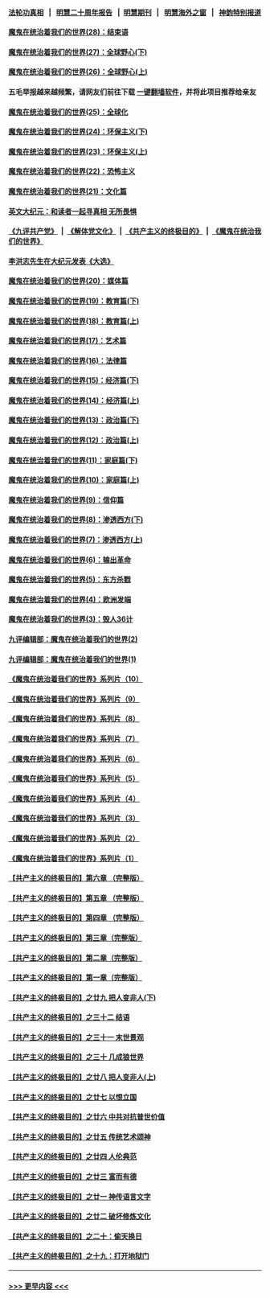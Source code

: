 #### [法轮功真相](https://github.com/gfw-breaker/truth/blob/master/README.md?t=0) &nbsp;&nbsp;|&nbsp;&nbsp; [明慧二十周年报告](https://github.com/gfw-breaker/mh-reports/blob/master/README.md?t=0) &nbsp;&nbsp;|&nbsp;&nbsp;[明慧期刊](https://github.com/gfw-breaker/mh-qikan) &nbsp;&nbsp;|&nbsp;&nbsp; [明慧海外之窗](https://github.com/gfw-breaker/mh-news/blob/master/README.md?t=0) &nbsp;&nbsp;|&nbsp;&nbsp; [神韵特别报道](https://github.com/gfw-breaker/mh-news/blob/master/shenyun.md?t=0)
#### [魔鬼在统治着我们的世界(28)：结束语](../pages/nsc422/n10936246.md?t=06102052) 
#### [魔鬼在统治着我们的世界(27)：全球野心(下)](../pages/nsc422/n10928319.md?t=06102052) 
#### [魔鬼在统治着我们的世界(26)：全球野心(上)](../pages/nsc422/n10900318.md?t=06102052) 
#### 五毛举报越来越频繁，请网友们前往下载 [一键翻墙软件](https://github.com/gfw-breaker/ssr-accounts)，并将此项目推荐给亲友
#### [魔鬼在统治着我们的世界(25)：全球化](../pages/nsc422/n10788205.md?t=06102052) 
#### [魔鬼在统治着我们的世界(24)：环保主义(下)](../pages/nsc422/n10695307.md?t=06102052) 
#### [魔鬼在统治着我们的世界(23)：环保主义(上)](../pages/nsc422/n10688613.md?t=06102052) 
#### [魔鬼在统治着我们的世界(22)：恐怖主义](../pages/nsc422/n10614727.md?t=06102052) 
#### [魔鬼在统治着我们的世界(21)：文化篇](../pages/nsc422/n10597706.md?t=06102052) 
#### [英文大纪元：和读者一起寻真相 无所畏惧](../pages/nsc422/n12542027.md?t=06102052) 
#### [《九评共产党》](https://github.com/begood0513/9ping.md/blob/master/README.md) &nbsp;|&nbsp; [《解体党文化》](../../../../jtdwh.md/blob/master/README.md)  &nbsp;|&nbsp; [《共产主义的终极目的》](../../../../gczydzjmd.md/blob/master/README.md) &nbsp;|&nbsp; [《魔鬼在统治我们的世界》](../../../../mgztzwmdsj.md/blob/master/README.md) 
#### [李洪志先生在大纪元发表《大选》](../pages/nsc422/n12534746.md?t=06102052) 
#### [魔鬼在统治着我们的世界(20)：媒体篇](../pages/nsc422/n10586579.md?t=06102052) 
#### [魔鬼在统治着我们的世界(19)：教育篇(下)](../pages/nsc422/n10564808.md?t=06102052) 
#### [魔鬼在统治着我们的世界(18)：教育篇(上)](../pages/nsc422/n10526970.md?t=06102052) 
#### [魔鬼在统治着我们的世界(17)：艺术篇](../pages/nsc422/n10499093.md?t=06102052) 
#### [魔鬼在统治着我们的世界(16)：法律篇](../pages/nsc422/n10485969.md?t=06102052) 
#### [魔鬼在统治着我们的世界(15)：经济篇(下)](../pages/nsc422/n10469975.md?t=06102052) 
#### [魔鬼在统治着我们的世界(14)：经济篇(上)](../pages/nsc422/n10457370.md?t=06102052) 
#### [魔鬼在统治着我们的世界(13)：政治篇(下)](../pages/nsc422/n10448270.md?t=06102052) 
#### [魔鬼在统治着我们的世界(12)：政治篇(上)](../pages/nsc422/n10444576.md?t=06102052) 
#### [魔鬼在统治着我们的世界(11)：家庭篇(下)](../pages/nsc422/n10440961.md?t=06102052) 
#### [魔鬼在统治着我们的世界(10)：家庭篇(上)](../pages/nsc422/n10435448.md?t=06102052) 
#### [魔鬼在统治着我们的世界(9)：信仰篇](../pages/nsc422/n10432159.md?t=06102052) 
#### [魔鬼在统治着我们的世界(8)：渗透西方(下)](../pages/nsc422/n10429603.md?t=06102052) 
#### [魔鬼在统治着我们的世界(7)：渗透西方(上)](../pages/nsc422/n10426013.md?t=06102052) 
#### [魔鬼在统治着我们的世界(6)：输出革命](../pages/nsc422/n10421536.md?t=06102052) 
#### [魔鬼在统治着我们的世界(5)：东方杀戮](../pages/nsc422/n10417707.md?t=06102052) 
#### [魔鬼在统治着我们的世界(4)：欧洲发端](../pages/nsc422/n10414890.md?t=06102052) 
#### [魔鬼在统治着我们的世界(3)：毁人36计](../pages/nsc422/n10411583.md?t=06102052) 
#### [九评编辑部：魔鬼在统治着我们的世界(2)](../pages/nsc422/n10410036.md?t=06102052) 
#### [九评编辑部：魔鬼在统治着我们的世界(1)](../pages/nsc422/n10406825.md?t=06102052) 
#### [《魔鬼在统治着我们的世界》系列片（10）](../pages/nsc422/n12292670.md?t=06102052) 
#### [《魔鬼在统治着我们的世界》系列片（9）](../pages/nsc422/n12290859.md?t=06102052) 
#### [《魔鬼在统治着我们的世界》系列片（8）](../pages/nsc422/n12287445.md?t=06102052) 
#### [《魔鬼在统治着我们的世界》系列片（7）](../pages/nsc422/n12283425.md?t=06102052) 
#### [《魔鬼在统治着我们的世界》系列片（6）](../pages/nsc422/n12282314.md?t=06102052) 
#### [《魔鬼在统治着我们的世界》系列片（5）](../pages/nsc422/n12281419.md?t=06102052) 
#### [《魔鬼在统治着我们的世界》系列片（4）](../pages/nsc422/n12274024.md?t=06102052) 
#### [《魔鬼在统治着我们的世界》系列片（3）](../pages/nsc422/n12271322.md?t=06102052) 
#### [《魔鬼在统治着我们的世界》系列片（2）](../pages/nsc422/n12269049.md?t=06102052) 
#### [《魔鬼在统治着我们的世界》系列片（1）](../pages/nsc422/n12267575.md?t=06102052) 
#### [【共产主义的终极目的】第六章 （完整版）](../pages/nsc422/n11428913.md?t=06102052) 
#### [【共产主义的终极目的】第五章 （完整版）](../pages/nsc422/n11428912.md?t=06102052) 
#### [【共产主义的终极目的】第四章 （完整版）](../pages/nsc422/n11428907.md?t=06102052) 
#### [【共产主义的终极目的】第三章（完整版）](../pages/nsc422/n11428848.md?t=06102052) 
#### [【共产主义的终极目的】第二章（完整版）](../pages/nsc422/n11428831.md?t=06102052) 
#### [【共产主义的终极目的】第一章（完整版）](../pages/nsc422/n11417651.md?t=06102052) 
#### [【共产主义的终极目的】之廿九 把人变非人(下)](../pages/nsc422/n11344140.md?t=06102052) 
#### [【共产主义的终极目的】之三十二 结语](../pages/nsc422/n11360535.md?t=06102052) 
#### [【共产主义的终极目的】之三十一 末世景观](../pages/nsc422/n11351129.md?t=06102052) 
#### [【共产主义的终极目的】之三十 几成狼世界](../pages/nsc422/n11348280.md?t=06102052) 
#### [【共产主义的终极目的】之廿八 把人变非人(上)](../pages/nsc422/n11340492.md?t=06102052) 
#### [【共产主义的终极目的】之廿七 以恨立国](../pages/nsc422/n11336944.md?t=06102052) 
#### [【共产主义的终极目的】之廿六 中共对抗普世价值](../pages/nsc422/n11324785.md?t=06102052) 
#### [【共产主义的终极目的】之廿五 传统艺术颂神](../pages/nsc422/n11296396.md?t=06102052) 
#### [【共产主义的终极目的】之廿四 人伦典范](../pages/nsc422/n11296397.md?t=06102052) 
#### [【共产主义的终极目的】之廿三 富而有德](../pages/nsc422/n11283598.md?t=06102052) 
#### [【共产主义的终极目的】之廿一 神传语言文字](../pages/nsc422/n11263265.md?t=06102052) 
#### [【共产主义的终极目的】之廿二 破坏修炼文化](../pages/nsc422/n11245728.md?t=06102052) 
#### [【共产主义的终极目的】之二十：偷天换日](../pages/nsc422/n11238846.md?t=06102052) 
#### [【共产主义的终极目的】之十九：打开地狱门](../pages/nsc422/n11206376.md?t=06102052) 

----
#### [ >>> 更早内容 <<< ](../indexes/nsc422-earlier.md)
